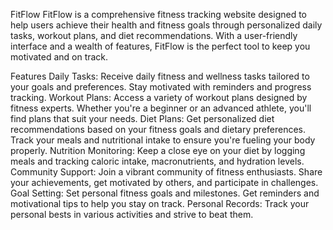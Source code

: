 FitFlow
FitFlow is a comprehensive fitness tracking website designed to help users achieve their health and fitness goals through personalized daily tasks, workout plans, and diet recommendations. With a user-friendly interface and a wealth of features, FitFlow is the perfect tool to keep you motivated and on track.

Features
Daily Tasks: Receive daily fitness and wellness tasks tailored to your goals and preferences. Stay motivated with reminders and progress tracking.
Workout Plans: Access a variety of workout plans designed by fitness experts. Whether you're a beginner or an advanced athlete, you'll find plans that suit your needs.
Diet Plans: Get personalized diet recommendations based on your fitness goals and dietary preferences. Track your meals and nutritional intake to ensure you're fueling your body properly.
Nutrition Monitoring: Keep a close eye on your diet by logging meals and tracking caloric intake, macronutrients, and hydration levels.
Community Support: Join a vibrant community of fitness enthusiasts. Share your achievements, get motivated by others, and participate in challenges.
Goal Setting: Set personal fitness goals and milestones. Get reminders and motivational tips to help you stay on track.
Personal Records: Track your personal bests in various activities and strive to beat them.
